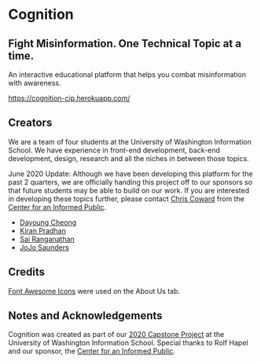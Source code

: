 # Cognition
## Fight Misinformation. One Technical Topic at a time.
An interactive educational platform that helps you combat misinformation with awareness.

https://cognition-cip.herokuapp.com/

## Creators
We are a team of four students at the University of Washington Information School. We have experience in front-end development, back-end development, design, research and all the  niches in between those topics.

June 2020 Update: Although we have been developing this platform for the past 2 quarters, we are officially handing this project off to our sponsors so that future students may be able to build on our work. If you are interested in  developing these topics further, please contact [Chris Coward](mailto:ccoward@uw.edu) from the [Center for an Informed Public](https://www.cip.uw.edu/).

- [Dayoung Cheong](mailto:cheongdayoung@gmail.com)
- [Kiran Pradhan](mailto:pradhan.kiran786@gmail.com)
- [Sai Ranganathan](mailto:sr52@uw.edu)
- [JoJo Saunders](mailto:jojosaunders99@gmail.com)

## Credits
[Font Awesome Icons](https://fontawesome.com/license) were used on the About Us tab.

## Notes and Acknowledgements
Cognition was created as part of our [2020 Capstone Project](https://ischool.uw.edu/capstone) at the University of Washington Information School. Special thanks to Rolf Hapel and our sponsor, the [Center for an Informed Public](https://www.cip.uw.edu/).
